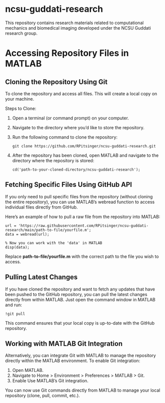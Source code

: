 # ncsu-guddati-research
This repository contains research materials related to computational mechanics and biomedical imaging developed under the NCSU Guddati research group.

# Accessing Repository Files in MATLAB

## Cloning the Repository Using Git

To clone the repository and access all files. This will create a local copy on your machine.

Steps to Clone:

1.	Open a terminal (or command prompt) on your computer.
2.	Navigate to the directory where you’d like to store the repository.
3.	Run the following command to clone the repository:

        git clone https://github.com/RPitsinger/ncsu-guddati-research.git
   
4.	After the repository has been cloned, open MATLAB and navigate to the directory where the repository is stored:

        cd('path-to-your-cloned-directory/ncsu-guddati-research');



## Fetching Specific Files Using GitHub API

If you only need to pull specific files from the repository (without cloning the entire repository), you can use MATLAB’s webread function to access individual files directly from GitHub.

Here’s an example of how to pull a raw file from the repository into MATLAB:

    url = 'https://raw.githubusercontent.com/RPitsinger/ncsu-guddati-research/main/path-to-file/yourfile.m';
    data = webread(url);

    % Now you can work with the 'data' in MATLAB
    disp(data);

Replace **path-to-file/yourfile.m** with the correct path to the file you wish to access.


## Pulling Latest Changes

If you have cloned the repository and want to fetch any updates that have been pushed to the GitHub repository, you can pull the latest changes directly from within MATLAB. Just open the command window in MATLAB and run:

    !git pull

This command ensures that your local copy is up-to-date with the GitHub repository.

## Working with MATLAB Git Integration

Alternatively, you can integrate Git with MATLAB to manage the repository directly within the MATLAB environment. To enable Git integration:

1.	Open MATLAB.
2.	Navigate to Home > Environment > Preferences > MATLAB > Git.
3.	Enable Use MATLAB’s Git integration.

You can now use Git commands directly from MATLAB to manage your local repository (clone, pull, commit, etc.).
